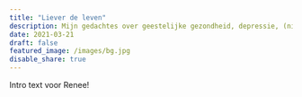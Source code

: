 ```yaml
---
title: "Liever de leven"
description: Mijn gedachtes over geestelijke gezondheid, depressie, (niet) functioneren en huisdieren.
date: 2021-03-21
draft: false
featured_image: /images/bg.jpg
disable_share: true
---
```


Intro text voor Renee!
